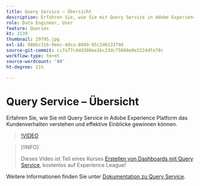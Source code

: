 ```yaml
---
title: Query Service – Übersicht
description: Erfahren Sie, wie Sie mit Query Service in Adobe Experience Platform das Kundenverhalten verstehen und effektive Einblicke gewinnen können.
role: Data Engineer, User
feature: Queries
kt: 3139
thumbnail: 29795.jpg
exl-id: 988bc316-9eec-4dca-8049-95c2d613379d
source-git-commit: cc7a77c4dd380ae1bc23dc75608e8e2224dfe78c
workflow-type: tm+mt
source-wordcount: '80'
ht-degree: 21%

---
```


# Query Service – Übersicht

Erfahren Sie, wie Sie mit Query Service in Adobe Experience Platform das Kundenverhalten verstehen und effektive Einblicke gewinnen können.

>[!VIDEO](https://video.tv.adobe.com/v/29795?quality=12&learn=on)

>[!INFO]
>
> Dieses Video ist Teil eines Kurses [Erstellen von Dashboards mit Query Service](https://experienceleague.adobe.com/?recommended=ExperiencePlatform-D-1-2021.1.qsvc.dash), kostenlos auf Experience League!

Weitere Informationen finden Sie unter [Dokumentation zu Query Service](https://experienceleague.adobe.com/docs/experience-platform/query/home.html?lang=de).
